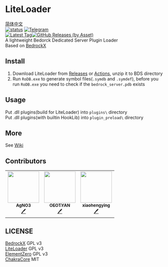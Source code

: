 # LiteLoader
[简体中文](README_zhcn.md)   
<a href="https://github.com/LiteLDev/LiteLoader/actions">![status](https://img.shields.io/github/workflow/status/LiteLDev/LiteLoader/Build%20LiteLoader?style=for-the-badge)</a>
<a href="https://t.me/liteloader">![Telegram](https://img.shields.io/badge/telegram-LiteLoader-%232CA5E0?style=for-the-badge&logo=Telegram)</a><br>
<a href="https://github.com/LiteLDev/LiteLoader/releases/latest">![Latest Tag](https://img.shields.io/github/v/tag/LiteLDev/LiteLoader?label=LATEST%20TAG&style=for-the-badge)![GitHub Releases (by Asset)](https://img.shields.io/github/downloads/LiteLDev/LiteLoader/latest/total?style=for-the-badge)</a><br>
A lightweight Bedorck Dedicated Server Plugin Loader  
Based on [BedrockX](https://github.com/Sysca11/BedrockX)  

## Install
1. Download LiteLoader from [Releases](https://github.com/LiteLDev/LiteLoader/releases) or [Actions](https://github.com/LiteLDev/LiteLoader/actions), unzip it to BDS directory
2. Run `RoDB.exe` to generate symbol files(`.symdb` and `.symdef`), before you run `RoDB.exe` you need to check if the `bedrock_server.pdb` exists

## Usage
Put .dll plugins(build for LiteLoader) into `plugins\` directory  
Put .dll plugins(with builtin HookLib) into `plugin_preload\` directory  

## More
See [Wiki](https://github.com/LiteLDev/LiteLoader/wiki)

 ## Contributors
<!-- ALL-CONTRIBUTORS-LIST:START - Do not remove or modify this section -->
<!-- prettier-ignore-start -->
<!-- markdownlint-disable -->
<table>
  <tr>
    <td align="center"><a href="https://github.com/WangYneos"><img src="https://avatars.githubusercontent.com/u/42824603?s=460&u=ec4b437a259ceb64571efca3e8a96fc27ed01f35&v=4" width="100px;" alt=""/><br /><sub><b>AgNO3</b></sub></a><br /><a href="https://github.com/LiteLDev/BDSLiteLoader/commits?author=WangYneos" title="Code">🖊</a></td>
    <td align="center"><a href="https://github.com/ShrBox"><img src="https://avatars.githubusercontent.com/u/53301243?s=460&u=dca7ec98af72e274d7f4e2f317b086aa7994c68a&v=4" width="100px;" alt=""/><br /><sub><b>OEOTYAN</b></sub></a><br /><a href="https://github.com/LiteLDev/BDSLiteLoader/commits?author=ShrBox" title="Code">🖊</a></td>
    <td align="center"><a href="https://github.com/dreamguxiang"><img src="https://avatars.githubusercontent.com/u/62042544?s=460&u=13f1f71f848d93f7800b39ae95482b586574c71b&v=4" width="100px;" alt=""/><br /><sub><b>xiaohengying</b></sub></a><br /><a href="https://github.com/LiteLDev/BDSLiteLoader/commits?author=dreamguxiang" title="Code">🖊</a></td>
  </tr>
</table>
<!-- markdownlint-restore -->
<!-- prettier-ignore-end -->
<!-- ALL-CONTRIBUTORS-LIST:END -->

## LICENSE  
[BedrockX](https://github.com/Sysca11/BedrockX) GPL v3  
[LiteLoader](https://github.com/LiteLDev/LiteLoader) GPL v3  
[ElementZero](https://github.com/Element-0/ElementZero) GPL v3  
[ChakraCore](https://github.com/chakra-core/ChakraCore) MIT  
